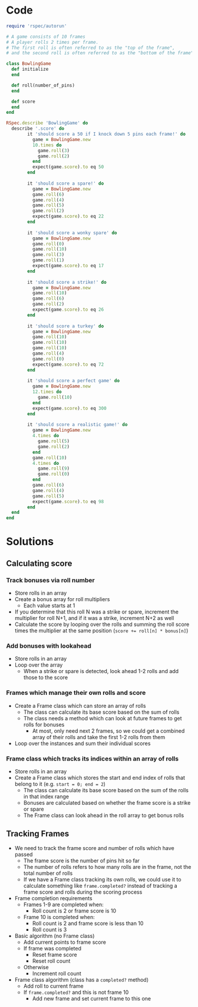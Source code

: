 # Code

```ruby
require 'rspec/autorun'

# A game consists of 10 frames
# A player rolls 2 times per frame.
# The first roll is often referred to as the "top of the frame",
# and the second roll is often referred to as the "bottom of the frame"

class BowlingGame
  def initialize
  end

  def roll(number_of_pins)
  end

  def score
  end
end

RSpec.describe 'BowlingGame' do
  describe '.score' do
		it 'should score a 50 if I knock down 5 pins each frame!' do
		  game = BowlingGame.new
		  10.times do
		    game.roll(3)
		    game.roll(2)
		  end
		  expect(game.score).to eq 50
		end
		
		it 'should score a spare!' do
		  game = BowlingGame.new
		  game.roll(6)
		  game.roll(4)
		  game.roll(5)
		  game.roll(2)
		  expect(game.score).to eq 22
		end
		
		it 'should score a wonky spare' do
		  game = BowlingGame.new
		  game.roll(0)
		  game.roll(10)
		  game.roll(3)
		  game.roll(1)
		  expect(game.score).to eq 17
		end
		
		it 'should score a strike!' do
		  game = BowlingGame.new
		  game.roll(10)
		  game.roll(6)
		  game.roll(2)
		  expect(game.score).to eq 26
		end
		
		it 'should score a turkey' do
		  game = BowlingGame.new
		  game.roll(10)
		  game.roll(10)
		  game.roll(10)
		  game.roll(4)
		  game.roll(0)
		  expect(game.score).to eq 72
		end
		
		it 'should score a perfect game' do
		  game = BowlingGame.new
		  12.times do
		    game.roll(10)
		  end
		  expect(game.score).to eq 300
		end
		
		it 'should score a realistic game!' do
		  game = BowlingGame.new
		  4.times do
		    game.roll(5)
		    game.roll(2)
		  end
		  game.roll(10)
		  4.times do
		    game.roll(9)
		    game.roll(0)
		  end
		  game.roll(6)
		  game.roll(4)
		  game.roll(5)
		  expect(game.score).to eq 98
		end
  end
end
```

# Solutions

## Calculating score

### Track bonuses via roll number

- Store rolls in an array
- Create a bonus array for roll multipliers
    - Each value starts at 1
- If you determine that this roll N was a strike or spare, increment the multiplier for roll N+1, and if it was a strike, increment N+2 as well
- Calculate the score by looping over the rolls and summing the roll score times the multiplier at the same position (`score += roll[n] * bonus[n]`)

### Add bonuses with lookahead

- Store rolls in an array
- Loop over the array
    - When a strike or spare is detected, look ahead 1-2 rolls and add those to the score

### Frames which manage their own rolls and score

- Create a Frame class which can store an array of rolls
    - The class can calculate its base score based on the sum of rolls
    - The class needs a method which can look at future frames to get rolls for bonuses
        - At most, only need next 2 frames, so we could get a combined array of their rolls and take the first 1-2 rolls from them
- Loop over the instances and sum their individual scores

### Frame class which tracks its indices within an array of rolls

- Store rolls in an array
- Create a Frame class which stores the start and end index of rolls that belong to it (e.g. `start = 0; end = 2`)
    - The class can calculate its base score based on the sum of the rolls in that index range
    - Bonuses are calculated based on whether the frame score is a strike or spare
    - The Frame class can look ahead in the roll array to get bonus rolls

## Tracking Frames

- We need to track the frame score and number of rolls which have passed
    - The frame score is the number of pins hit so far
    - The number of rolls refers to how many rolls are in the frame, not the total number of rolls
    - If we have a Frame class tracking its own rolls, we could use it to calculate something like `frame.completed?` instead of tracking a frame score and rolls during the scoring process
- Frame completion requirements
    - Frames 1-9 are completed when:
        - Roll count is 2 or frame score is 10
    - Frame 10 is completed when:
        - Roll count is 2 and frame score is less than 10
        - Roll count is 3
- Basic algorithm (no Frame class)
    - Add current points to frame score
    - If frame was completed
        - Reset frame score
        - Reset roll count
    - Otherwise
        - Increment roll count
- Frame class algorithm (class has a `completed?` method)
    - Add roll to current frame
    - If `frame.completed?` and this is not frame 10
        - Add new frame and set current frame to this one
